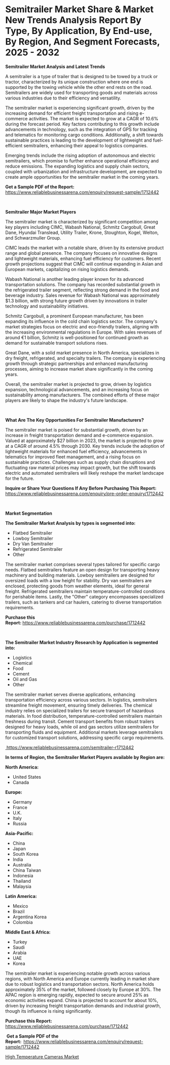 <p><h1>Semitrailer Market Share & Market New Trends Analysis Report By Type, By Application, By End-use, By Region, And Segment Forecasts, 2025 - 2032</h1></p><p><strong>Semitrailer Market Analysis and Latest Trends</strong></p>
<p><p>A semitrailer is a type of trailer that is designed to be towed by a truck or tractor, characterized by its unique construction where one end is supported by the towing vehicle while the other end rests on the road. Semitrailers are widely used for transporting goods and materials across various industries due to their efficiency and versatility.</p><p>The semitrailer market is experiencing significant growth, driven by the increasing demand for efficient freight transportation and rising e-commerce activities. The market is expected to grow at a CAGR of 10.6% during the forecast period. Key factors contributing to this growth include advancements in technology, such as the integration of GPS for tracking and telematics for monitoring cargo conditions. Additionally, a shift towards sustainable practices is leading to the development of lightweight and fuel-efficient semitrailers, enhancing their appeal to logistics companies.</p><p>Emerging trends include the rising adoption of autonomous and electric semitrailers, which promise to further enhance operational efficiency and reduce emissions. The expanding logistics and supply chain sectors, coupled with urbanization and infrastructure development, are expected to create ample opportunities for the semitrailer market in the coming years.</p></p>
<p><strong>Get a Sample PDF of the Report:&nbsp;</strong> <a href="https://www.reliablebusinessarena.com/enquiry/request-sample/1712442?utm_campaign=3267&utm_medium=2&utm_source=Github&utm_content=ia&utm_term=28032025&utm_id=semitrailer">https://www.reliablebusinessarena.com/enquiry/request-sample/1712442</a></p>
<p>&nbsp;</p>
<p><strong>Semitrailer Major Market Players</strong></p>
<p><p>The semitrailer market is characterized by significant competition among key players including CIMC, Wabash National, Schmitz Cargobull, Great Dane, Hyundai Translead, Utility Trailer, Krone, Stoughton, Kogel, Welton, and Schwarzmuller Group. </p><p>CIMC leads the market with a notable share, driven by its extensive product range and global presence. The company focuses on innovative designs and lightweight materials, enhancing fuel efficiency for customers. Recent growth projections suggest that CIMC will continue expanding in Asian and European markets, capitalizing on rising logistics demands.</p><p>Wabash National is another leading player known for its advanced transportation solutions. The company has recorded substantial growth in the refrigerated trailer segment, reflecting strong demand in the food and beverage industry. Sales revenue for Wabash National was approximately $1.3 billion, with strong future growth driven by innovations in trailer technology and sustainability initiatives.</p><p>Schmitz Cargobull, a prominent European manufacturer, has been expanding its influence in the cold chain logistics sector. The company's market strategies focus on electric and eco-friendly trailers, aligning with the increasing environmental regulations in Europe. With sales revenues of around €1 billion, Schmitz is well-positioned for continued growth as demand for sustainable transport solutions rises.</p><p>Great Dane, with a solid market presence in North America, specializes in dry freight, refrigerated, and specialty trailers. The company is experiencing growth through strategic partnerships and enhanced manufacturing processes, aiming to increase market share significantly in the coming years.</p><p>Overall, the semitrailer market is projected to grow, driven by logistics expansion, technological advancements, and an increasing focus on sustainability among manufacturers. The combined efforts of these major players are likely to shape the industry's future landscape.</p></p>
<p>&nbsp;</p>
<p><strong>What Are The Key Opportunities For Semitrailer Manufacturers?</strong></p>
<p><p>The semitrailer market is poised for substantial growth, driven by an increase in freight transportation demand and e-commerce expansion. Valued at approximately $27 billion in 2023, the market is projected to grow at a CAGR of around 4.5% through 2030. Key trends include the adoption of lightweight materials for enhanced fuel efficiency, advancements in telematics for improved fleet management, and a rising focus on sustainable practices. Challenges such as supply chain disruptions and fluctuating raw material prices may impact growth, but the shift towards electric and automated semitrailers will likely reshape the market landscape for the future.</p></p>
<p><strong>Inquire or Share Your Questions If Any Before Purchasing This Report:</strong> <a href="https://www.reliablebusinessarena.com/enquiry/pre-order-enquiry/1712442?utm_campaign=3267&utm_medium=2&utm_source=Github&utm_content=ia&utm_term=28032025&utm_id=semitrailer">https://www.reliablebusinessarena.com/enquiry/pre-order-enquiry/1712442</a></p>
<p>&nbsp;</p>
<p><strong>Market Segmentation</strong></p>
<p><strong>The Semitrailer Market Analysis by types is segmented into:</strong></p>
<p><ul><li>Flatbed Semitrailer</li><li>Lowboy Semitrailer</li><li>Dry Van Semitrailer</li><li>Refrigerated Semitrailer</li><li>Other</li></ul></p>
<p><p>The semitrailer market comprises several types tailored for specific cargo needs. Flatbed semitrailers feature an open design for transporting heavy machinery and building materials. Lowboy semitrailers are designed for oversized loads with a low height for stability. Dry van semitrailers are enclosed, protecting goods from weather elements, ideal for general freight. Refrigerated semitrailers maintain temperature-controlled conditions for perishable items. Lastly, the "Other" category encompasses specialized trailers, such as tankers and car haulers, catering to diverse transportation requirements.</p></p>
<p><strong>Purchase this Report:&nbsp;</strong><a href="https://www.reliablebusinessarena.com/purchase/1712442?utm_campaign=3267&utm_medium=2&utm_source=Github&utm_content=ia&utm_term=28032025&utm_id=semitrailer">https://www.reliablebusinessarena.com/purchase/1712442</a></p>
<p>&nbsp;</p>
<p><strong>The Semitrailer Market Industry Research by Application is segmented into:</strong></p>
<p><ul><li>Logistics</li><li>Chemical</li><li>Food</li><li>Cement</li><li>Oil and Gas</li><li>Other</li></ul></p>
<p><p>The semitrailer market serves diverse applications, enhancing transportation efficiency across various sectors. In logistics, semitrailers streamline freight movement, ensuring timely deliveries. The chemical industry relies on specialized trailers for secure transport of hazardous materials. In food distribution, temperature-controlled semitrailers maintain freshness during transit. Cement transport benefits from robust trailers designed for heavy loads, while oil and gas sectors utilize semitrailers for transporting fluids and equipment. Additional markets leverage semitrailers for customized transport solutions, addressing specific cargo requirements.</p></p>
<p><a href="https://www.reliablebusinessarena.com/semitrailer-r1712442?utm_campaign=3267&utm_medium=2&utm_source=Github&utm_content=ia&utm_term=28032025&utm_id=semitrailer">&nbsp;https://www.reliablebusinessarena.com/semitrailer-r1712442</a></p>
<p><strong>In terms of Region, the Semitrailer Market Players available by Region are:</strong></p>
<p>
    <p> <strong> North America: </strong>
        <ul>
            <li>United States</li>
            <li>Canada</li>
        </ul>
        </p> 
    <p> <strong> Europe: </strong>
        <ul>
            <li>Germany</li>
            <li>France</li>
            <li>U.K.</li>
            <li>Italy</li>
            <li>Russia</li>
        </ul>
        </p> 
    <p> <strong> Asia-Pacific: </strong>
        <ul>
            <li>China</li>
            <li>Japan</li>
            <li>South Korea</li>
            <li>India</li>
            <li>Australia</li>
            <li>China Taiwan</li>
            <li>Indonesia</li>
            <li>Thailand</li>
            <li>Malaysia</li>
        </ul>
        </p> 
    <p> <strong> Latin America: </strong>
        <ul>
            <li>Mexico</li>
            <li>Brazil</li>
            <li>Argentina Korea</li>
            <li>Colombia</li>
        </ul>
        </p> 
    <p> <strong> Middle East & Africa: </strong>
        <ul>
            <li>Turkey</li>
            <li>Saudi</li>
            <li>Arabia</li>
            <li>UAE</li>
            <li>Korea</li>
        </ul>
    </p>
    </p>
<p><p>The semitrailer market is experiencing notable growth across various regions, with North America and Europe currently leading in market share due to robust logistics and transportation sectors. North America holds approximately 35% of the market, followed closely by Europe at 30%. The APAC region is emerging rapidly, expected to secure around 25% as economic activities expand. China is projected to account for about 10%, driven by increasing freight transportation demands and industrial growth, though its influence is rising significantly.</p></p>
<p><strong>Purchase this Report: </strong><a href="https://www.reliablebusinessarena.com/purchase/1712442?utm_campaign=3267&utm_medium=2&utm_source=Github&utm_content=ia&utm_term=28032025&utm_id=semitrailer">https://www.reliablebusinessarena.com/purchase/1712442</a></p>
<p>&nbsp;<strong>Get a Sample PDF of the Report:&nbsp;&nbsp;</strong><a href="https://www.reliablebusinessarena.com/enquiry/request-sample/1712442?utm_campaign=3267&utm_medium=2&utm_source=Github&utm_content=ia&utm_term=28032025&utm_id=semitrailer">https://www.reliablebusinessarena.com/enquiry/request-sample/1712442</a></p>
<p><strong></strong></p>
<p><p><a href="https://github.com/zurubting/Market-Research-Report-List-1/blob/main/high-temperature-cameras-market.md?utm_campaign=3267&utm_medium=2&utm_source=Github&utm_content=ia&utm_term=28032025&utm_id=semitrailer">High Temperature Cameras Market</a></p></p>